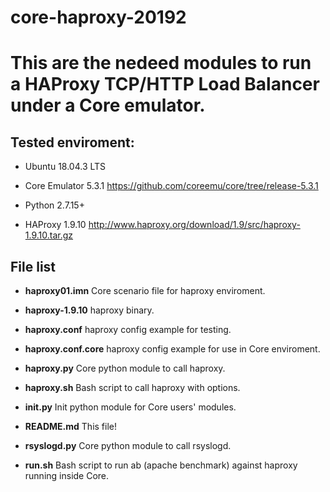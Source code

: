 # core-haproxy-20192

# This are the nedeed modules to run a HAProxy TCP/HTTP Load Balancer under a Core emulator.

## Tested enviroment:

* Ubuntu 18.04.3 LTS

* Core Emulator 5.3.1 <https://github.com/coreemu/core/tree/release-5.3.1>

* Python 2.7.15+

* HAProxy 1.9.10      <http://www.haproxy.org/download/1.9/src/haproxy-1.9.10.tar.gz>

## File list

* **haproxy01.imn**	Core scenario file for haproxy enviroment.

* **haproxy-1.9.10** haproxy binary.

* **haproxy.conf** haproxy config example for testing.

* **haproxy.conf.core** haproxy config example for use in Core enviroment.

* **haproxy.py** Core python module to call haproxy.

* **haproxy.sh** Bash script to call haproxy with options.

* **__init__.py** Init python module for Core users' modules.

* **README.md** This file!

* **rsyslogd.py** Core python module to call rsyslogd.

* **run.sh** Bash script to run ab (apache benchmark) against haproxy running inside Core.
